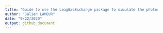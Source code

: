```yaml
---
title: "Guide to use the LeagGasExchange package to simulate the photosynthesis"
author: "Julien LAMOUR"
date: "9/22/2020"
output: github_document
---
```























